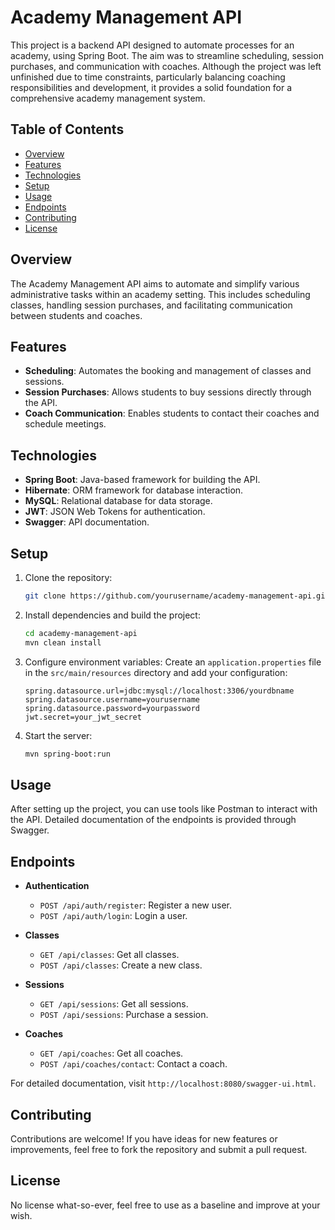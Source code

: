 # Academy Management API

This project is a backend API designed to automate processes for an academy, using Spring Boot. The aim was to streamline scheduling, session purchases, and communication with coaches. Although the project was left unfinished due to time constraints, particularly balancing coaching responsibilities and development, it provides a solid foundation for a comprehensive academy management system.

## Table of Contents
- [Overview](#overview)
- [Features](#features)
- [Technologies](#technologies)
- [Setup](#setup)
- [Usage](#usage)
- [Endpoints](#endpoints)
- [Contributing](#contributing)
- [License](#license)

## Overview
The Academy Management API aims to automate and simplify various administrative tasks within an academy setting. This includes scheduling classes, handling session purchases, and facilitating communication between students and coaches.

## Features
- **Scheduling**: Automates the booking and management of classes and sessions.
- **Session Purchases**: Allows students to buy sessions directly through the API.
- **Coach Communication**: Enables students to contact their coaches and schedule meetings.

## Technologies
- **Spring Boot**: Java-based framework for building the API.
- **Hibernate**: ORM framework for database interaction.
- **MySQL**: Relational database for data storage.
- **JWT**: JSON Web Tokens for authentication.
- **Swagger**: API documentation.

## Setup
1. Clone the repository:
    ```bash
    git clone https://github.com/yourusername/academy-management-api.git
    ```
2. Install dependencies and build the project:
    ```bash
    cd academy-management-api
    mvn clean install
    ```
3. Configure environment variables:
    Create an `application.properties` file in the `src/main/resources` directory and add your configuration:
    ```properties
    spring.datasource.url=jdbc:mysql://localhost:3306/yourdbname
    spring.datasource.username=yourusername
    spring.datasource.password=yourpassword
    jwt.secret=your_jwt_secret
    ```
4. Start the server:
    ```bash
    mvn spring-boot:run
    ```

## Usage
After setting up the project, you can use tools like Postman to interact with the API. Detailed documentation of the endpoints is provided through Swagger.

## Endpoints
- **Authentication**
  - `POST /api/auth/register`: Register a new user.
  - `POST /api/auth/login`: Login a user.

- **Classes**
  - `GET /api/classes`: Get all classes.
  - `POST /api/classes`: Create a new class.

- **Sessions**
  - `GET /api/sessions`: Get all sessions.
  - `POST /api/sessions`: Purchase a session.

- **Coaches**
  - `GET /api/coaches`: Get all coaches.
  - `POST /api/coaches/contact`: Contact a coach.

For detailed documentation, visit `http://localhost:8080/swagger-ui.html`.

## Contributing
Contributions are welcome! If you have ideas for new features or improvements, feel free to fork the repository and submit a pull request.

## License
No license what-so-ever, feel free to use as a baseline and improve at your wish.

